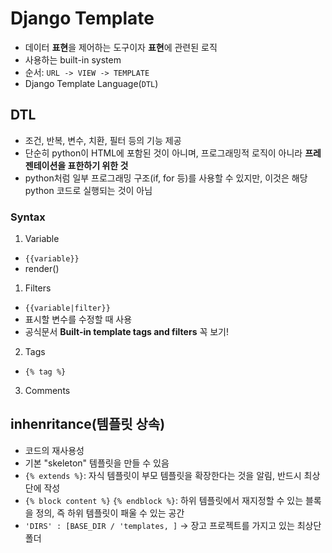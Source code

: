 # Django Template
- 데이터 **표현**을 제어하는 도구이자 **표현**에 관련된 로직
- 사용하는 built-in system
- 순서: `URL -> VIEW -> TEMPLATE`
- Django Template Language(`DTL`)
## DTL
- 조건, 반복, 변수, 치환, 필터 등의 기능 제공
- 단순히 python이 HTML에 포함된 것이 아니며, 프로그래밍적 로직이 아니라 **프레젠테이션을 표한하기 위한 것**
- python처럼 일부 프로그래밍 구조(if, for 등)를 사용할 수 있지만, 이것은 해당 python 코드로 실행되는 것이 아님
### Syntax
1. Variable
- `{{variable}}`
- render()

1. Filters
- `{{variable|filter}}`
- 표시할 변수를 수정할 때 사용
- 공식문서 **Built-in template tags and filters** 꼭 보기!

2. Tags
- `{% tag %}`

3. Comments

## inhenritance(템플릿 상속)
- 코드의 재사용성
- 기본 "skeleton" 템플릿을 만들 수 있음
- `{% extends %}`: 자식 템플릿이 부모 템플릿을 확장한다는 것을 알림, 반드시 최상단에 작성
- `{% block content %}` `{% endblock %}`: 하위 템플릿에서 재지정할 수 있는 블록을 정의, 즉 하위 템플릿이 패울 수 있는 공간
- `'DIRS' : [BASE_DIR / 'templates, ]` -> 장고 프로젝트를 가지고 있는 최상단 폴더
